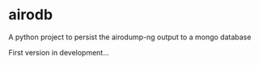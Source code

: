 # airodb
A python project to persist the airodump-ng output to a mongo database

First version in development...
